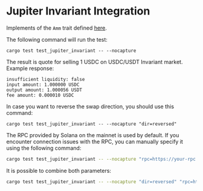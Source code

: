 # Jupiter Invariant Integration

Implements of the `Amm` trait defined [here](https://github.com/jup-ag/rust-amm-implementation).

The following command will run the test:
```shell
cargo test test_jupiter_invariant -- --nocapture
```
The result is quote for selling 1 USDC on USDC/USDT Invariant market. Example response:
```
insufficient liquidity: false
input amount: 1.000000 USDC
output amount: 1.000056 USDT
fee amount: 0.000010 USDC
```
In case you want to reverse the swap direction, you should use this command:
```shell
cargo test test_jupiter_invariant -- --nocapture "dir=reversed"
```

The RPC provided by Solana on the mainnet is used by default. If you encounter connection issues with the RPC, you can manually specify it using the following command:
```bash
cargo test test_jupiter_invariant -- --nocapture "rpc=https://your-rpc.com/..."
```
It is possible to combine both parameters:
```bash
cargo test test_jupiter_invariant -- --nocapture "dir=reversed" "rpc=https://your-rpc.com/..."
```
